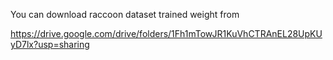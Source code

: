 You can download raccoon dataset trained weight from 

https://drive.google.com/drive/folders/1Fh1mTowJR1KuVhCTRAnEL28UpKUyD7lx?usp=sharing
